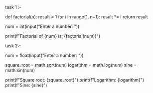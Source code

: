 task 1 :-

def factorial(n):
    result = 1
    for i in range(1, n+1):
        result *= i
    return result

num = int(input("Enter a number: "))

print(f"Factorial of {num} is: {factorial(num)}")

task 2:- 

num = float(input("Enter a number: "))

square_root = math.sqrt(num)
logarithm = math.log(num)
sine = math.sin(num)

print(f"Square root: {square_root}")
print(f"Logarithm: {logarithm}")
print(f"Sine: {sine}")
